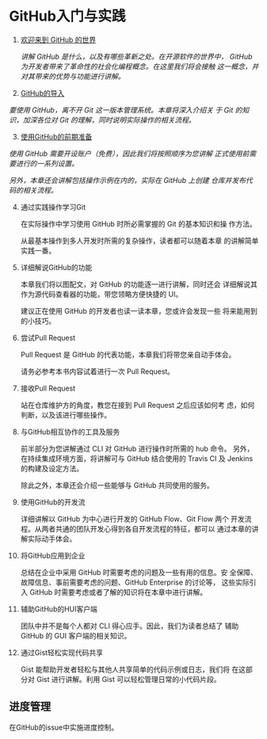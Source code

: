 
# GitHub入门与实践

1. [欢迎来到 GitHub 的世界](/Users/Gaowei/m_GitHub_Introduction/1.欢迎来到GitHub的世界.md)

   *讲解 GitHub 是什么，以及有哪些革新之处。在开源软件的世界中， GitHub 为开发者带来了革命性的社会化编程概念。在这里我们将会接触 这一概念，并对其带来的优势与功能进行讲解。*

2.  [GitHub的导入](/Users/Gaowei/m_GitHub_Introduction/2.Git的导入.md)

   *要使用 GitHub，离不开 Git 这一版本管理系统。本章将深入介绍关 于 Git 的知识，加深各位对 Git 的理解，同时说明实际操作的相关流程。*

3.  [使用GitHub的前期准备](/Users/Gaowei/m_GitHub_Introduction/3.使用GitHub的前期准备.md)

   *使用 GitHub 需要开设账户（免费），因此我们将按照顺序为您讲解 正式使用前需要进行的一系列设置。*

   *另外，本章还会讲解包括操作示例在内的，实际在 GitHub 上创建 仓库并发布代码的相关流程。*

4. 通过实践操作学习Git

   在实际操作中学习使用 GitHub 时所必需掌握的 Git 的基本知识和操 作方法。

   从最基本操作到多人开发时所需的复杂操作，读者都可以随着本章 的讲解简单实践一番。

5. 详细解说GitHub的功能

   本章我们将以图配文，对 GitHub 的功能逐一进行讲解，同时还会 详细解说其作为源代码查看器的功能，带您领略方便快捷的 UI。

   建议正在使用 GitHub 的开发者也读一读本章，您或许会发现一些 将来能用到的小技巧。

6. 尝试Pull Request

   Pull Request 是 GitHub 的代表功能，本章我们将带您亲自动手体会。

   请务必参考本书内容试着进行一次 Pull Request。

7. 接收Pull Request

   站在仓库维护方的角度，教您在接到 Pull Request 之后应该如何考 虑，如何判断，以及该进行哪些操作。

8. 与GitHub相互协作的工具及服务

   前半部分为您讲解通过 CLI 对 GitHub 进行操作时所需的 hub 命令。 另外，在持续集成环境方面，将讲解可与 GitHub 结合使用的 Travis CI 及 Jenkins 的构建及设定方法。

   除此之外，本章还会介绍一些能够与 GitHub 共同使用的服务。

9. 使用GitHub的开发流

   详细讲解以 GitHub 为中心进行开发的 GitHub Flow、Git Flow 两个 开发流程。从两者共通的团队开发心得到各自开发流程的特征，都可以 通过本章的讲解实际动手体会。

10. 将GitHub应用到企业

    总结在企业中采用 GitHub 时需要考虑的问题及一些有用的信息。安 全保障、故障信息、事前需要考虑的问题、GitHub Enterprise 的讨论等， 这些实际引入 GitHub 时需要考虑或者了解的知识将在本章中进行讲解。

11. 辅助GitHub的HUI客户端

    团队中并不是每个人都对 CLI 得心应手。因此，我们为读者总结了 辅助 GitHub 的 GUI 客户端的相关知识。

12. 通过Gist轻松实现代码共享

    Gist 能帮助开发者轻松与其他人共享简单的代码示例或日志，我们将 在这部分对 Gist 进行讲解。利用 Gist 可以轻松管理日常的小代码片段。


## 进度管理
在GitHub的issue中实施进度控制。
